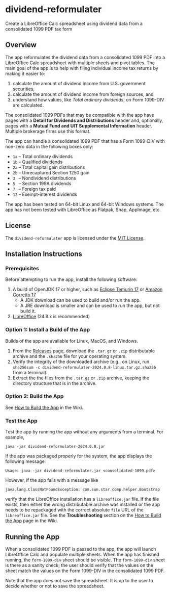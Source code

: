 # dividend-reformulater
Create a LibreOffice Calc spreadsheet using dividend data from a consolidated 1099 PDF tax form

## Overview
The app reformulates the dividend data from a consolidated 1099 PDF into a LibreOffice Calc spreadsheet with multiple sheets and pivot tables.
The main goal of the app is to help with filing individual income tax returns by making it easier to:

1. calculate the amount of dividend income from U.S. government securities,
2. calculate the amount of dividend income from foreign sources, and
3. understand how values, like *Total ordinary dividends*, on Form 1099-DIV are calculated.

The consolidated 1099 PDFs that may be compatible with the app have pages with a **Detail for Dividends and Distributions**
header and, optionally, pages with a **Mutual Fund and UIT Supplemental Information** header.
Multiple brokerage firms use this format.

The app can handle a consolidated 1099 PDF that has a Form 1099-DIV with non-zero data in the following boxes only:

* `1a` &ndash; Total ordinary dividends
* `1b` &ndash; Qualified dividends
* `2a` &ndash; Total capital gain distributions
* `2b` &ndash; Unrecaptured Section 1250 gain
* `3 ` &ndash; Nondividend distributions
* `5 ` &ndash; Section 199A dividends
* `7 ` &ndash; Foreign tax paid
* `12` &ndash; Exempt-interest dividends

The app has been tested on 64-bit Linux and 64-bit Windows systems.
The app has not been tested with LibreOffice as Flatpak, Snap, AppImage, etc.

## License
The `dividend-reformulater` app is licensed under the [MIT License](/LICENSE).

## Installation Instructions
### Prerequisites
Before attempting to run the app, install the following software:

1. A build of OpenJDK 17 or higher, such as [Eclipse Temurin 17](https://adoptium.net/temurin/releases/?version=17) or [Amazon Corretto 17](https://aws.amazon.com/corretto/)
   - A JDK download can be used to build and/or run the app.
   - A JRE download is smaller and can be used to run the app, but not build it.
2. [LibreOffice](https://www.libreoffice.org/download/download-libreoffice/) (24.8.x is recommended)

### Option 1: Install a Build of the App
Builds of the app are available for Linux, MacOS, and Windows.

1. From the [Releases](/../../releases) page, download the `.tar.gz` or `.zip` distributable archive and the `.sha256` file for your operating system.
2. Verify the integrity of the downloaded archive (e.g., on Linux, run `sha256sum -c dividend-reformulater-2024.0.8-linux.tar.gz.sha256` from a terminal).
3. Extract the the files from the `.tar.gz` or `.zip` archive, keeping the directory structure that is in the archive.

### Option 2: Build the App
See [How to Build the App](/../../wiki/How-to-Build-the-App) in the Wiki.

### Test the App
Test the app by running the app without any arguments from a terminal. For example,

```Shell
java -jar dividend-reformulater-2024.0.8.jar
```

If the app was packaged properly for the system, the app displays the following message:

```
Usage: java -jar dividend-reformulater.jar <consolidated-1099.pdf>
```

However, if the app fails with a message like

```
java.lang.ClassNotFoundException: com.sun.star.comp.helper.Bootstrap
```

verify that the LibreOffice installation has a `libreoffice.jar` file.
If the file exists, then either the wrong distributable archive was installed or the app needs to be repackaged with the
correct absolute `file` URL of the `libreoffice.jar` file.
See the **Troubleshooting** section on the [How to Build the App](/../../wiki/How-to-Build-the-App) page in the Wiki.

## Running the App
When a consolidated 1099 PDF is passed to the app, the app will launch LibreOffice Calc and populate multiple sheets.
When the app has finished running, the `form-1099-div` sheet should be visible.
The `form-1099-div` sheet is there as a sanity check;
the user should verify that the values on the sheet match the values on the Form 1099-DIV in the consolidated 1099 PDF.

Note that the app does not save the spreadsheet. It is up to the user to decide whether or not to save the spreadsheet.
